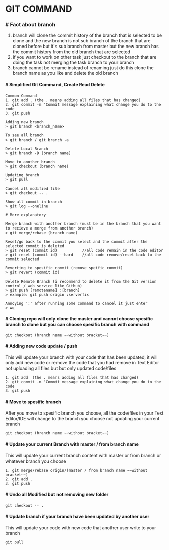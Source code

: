 # GIT COMMAND

### # Fact about branch
1. branch will clone the commit history of the branch that is selected to be clone and the new branch is not sub branch of the branch that are cloned before but it's sub branch from master but the new branch has the commit history from the old branch that are selected
2. if you want to work on other task just checkout to the branch that are doing the task not merging the task branch to your branch 
3. branch cannot be rename instead of renaming just do this clone the branch name as you like and delete the old branch


#### # Simplified Git Command, Create Read Delete
```
Common Command 
1. git add . (the . means adding all files that has changed)
2. git commit -m 'Commit message explaining what change you do to the code
3. git push 

Adding new branch
> git branch <branch_name>

To see all branch
> git branch / git branch -a

Delete Local Branch
> git branch -D (branch name)

Move to another branch
> git checkout (branch name)

Updating branch
> git pull

Cancel all modified file
> git checkout -- .

Show all commit in branch
> git log --oneline

# More explanatory

Merge branch with another branch (must be in the branch that you want to recieve a merge from another branch)
> git merge/rebase (branch name)

Reset/go back to the commit you select and the commit after the selected commit is deleted
> git reset (commit id)           //all code remain in the code editor
> git reset (commit id) --hard    //all code remove/reset back to the commit selected

Reverting to spesific commit (remove speific commit)
> git revert (commit id)

Delete Remote Branch (i recommend to delete it from the Git version control / web service like Github)
> git push [remotename] :[branch]
> example: git push origin :serverfix

Annoying ':' after running some command to cancel it just enter
> wq

```

#### # Cloning repo will only clone the master and cannot choose spesific branch to clone but you can choose spesific branch with command
```git checkout (branch name ~~without bracket~~)```

#### # Adding new code update / push
This will update your branch with your code that has been updated, it will only add new code or remove the code that you had remove in Text Editor not uploading all files but but only updated code/files
```
1. git add  (the . means adding all files that has changed)
2. git commit -m 'Commit message explaining what change you do to the code
3. git push 
```

#### # Move to spesific branch 
After you move to spesific branch you choose, all the code/files in your Text Editor/IDE will change to the branch you choose not updating your current branch

```git checkout (branch name ~~without bracket~~)```

#### # Update your current Branch with master / from branch name
This will update your current branch content with master or from branch or whatever branch you choose
```
1. git merge/rebase origin/(master / from branch name ~~without bracket~~)
2. git add .
3. git push 
```

#### # Undo all **Modified** but not removing new folder

```git checkout -- .```

#### # Update branch if your branch have been updated by another user
This will update your code with new code that another user write to your branch

```git pull```







